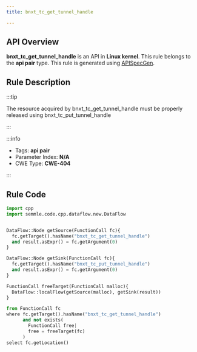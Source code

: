```yaml
---
title: bnxt_tc_get_tunnel_handle

---
```



## API Overview
**bnxt_tc_get_tunnel_handle** is an API in **Linux kernel**. This rule belongs to the **api pair** type. This rule is generated using [APISpecGen](../../tools/APISpecGen).
## Rule Description

:::tip

The resource acquired by bnxt_tc_get_tunnel_handle must be properly released using bnxt_tc_put_tunnel_handle

:::

:::info

- Tags: **api pair**
- Parameter Index: **N/A**
- CWE Type: **CWE-404**

:::

## Rule Code
```python
import cpp
import semmle.code.cpp.dataflow.new.DataFlow


DataFlow::Node getSource(FunctionCall fc){
  fc.getTarget().hasName("bnxt_tc_get_tunnel_handle")
  and result.asExpr() = fc.getArgument(0)
}

DataFlow::Node getSink(FunctionCall fc){
  fc.getTarget().hasName("bnxt_tc_put_tunnel_handle")
  and result.asExpr() = fc.getArgument(0)
}

FunctionCall freeTarget(FunctionCall malloc){
  DataFlow::localFlow(getSource(malloc), getSink(result))
}

from FunctionCall fc
where fc.getTarget().hasName("bnxt_tc_get_tunnel_handle")
      and not exists(
        FunctionCall free| 
        free = freeTarget(fc)
      )
select fc.getLocation()

    
```